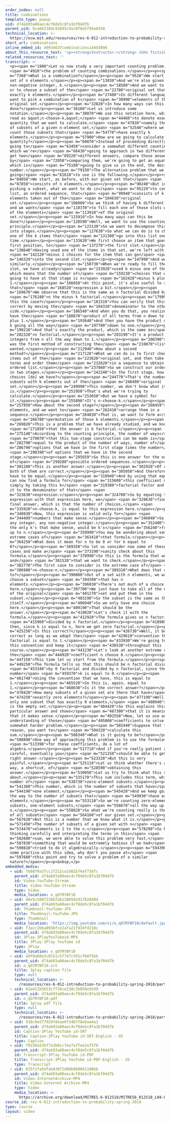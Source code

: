 ```yaml
---
order_index: null
title: Combinations
template_type: popup
uid: d74ab93a80aec4cf8de5c8fa1bf04d7b
parent_uid: 9ca6b310dc93095c9ac0f0e5f95e6930
technical_location: >-
  https://ocw.mit.edu/resources/res-6-012-introduction-to-probability-spring-2018/part-i-the-fundamentals/combinations
short_url: combinations
inline_embed_id: 49934637combinations14454896
about_this_resource_text: '<p><strong>Instructor:</strong> John Tsitsiklis</p>'
related_resources_text: ''
transcript: >-
  <p><span m="1980">Let us now study a very important counting problem,</span>
  <span m="4910">the problem of counting combinations.</span></p><p><span
  m="7360">What is a combination?</span></p><p><span m="9520">We start with a
  set of n elements.</span></p><p><span m="13830">And we're also given a
  non-negative integer, k.</span></p><p><span m="18580">And we want to construct
  or to choose a subset of the</span> <span m="22780">original set that has
  exactly k elements.</span></p><p><span m="27480">In different language, we
  want to pick a combination of k</span> <span m="30990">elements of the
  original set.</span></p><p><span m="32820">In how many ways can this be
  done?</span></p><p><span m="36160">Let us introduce some
  notation.</span></p><p><span m="38870">We use this notation here, which we
  read as &quot;n-choose-k,&quot;</span> <span m="44460">to denote exactly the
  quantity that we want to calculate,</span> <span m="47830">namely the number
  of subsets of a given n-element set,</span> <span m="52540">where we only
  count those subsets that</span> <span m="54770">have exactly k
  elements.</span></p><p><span m="57980">How are we going to calculate this
  quantity?</span></p><p><span m="60870">Instead of proceeding directly, we're
  going to</span> <span m="63450">consider a somewhat different counting problem
  which we're</span> <span m="66430">going to approach in two different ways,
  get two</span> <span m="69220">different answers, compare those answers, and
  by</span> <span m="72050">comparing them, we're going to get an equation,
  which is</span> <span m="75180">going to give us in the end, the desired
  number.</span></p><p><span m="79150">The alternative problem that we're
  going</span> <span m="81610">to use is the following.</span></p><p><span
  m="84050">We start, as before, with our given set that</span> <span
  m="87850">consists of n elements.</span></p><p><span m="90240">But instead of
  picking a subset, what we want to do is</span> <span m="95229">to construct a
  list, an ordered sequence, that</span> <span m="99940">consists of k distinct
  elements taken out of the</span> <span m="104630">original
  set.</span></p><p><span m="106060">So we think of having k different slots,
  and we want</span> <span m="110370">to fill each one of those slots with one
  of the elements</span> <span m="113910">of the original
  set.</span></p><p><span m="115910">In how many ways can this be
  done?</span></p><p><span m="120590">Well, we want to use the counting
  principle.</span></p><p><span m="123130">So we want to decompose this problem
  into stages.</span></p><p><span m="127630">So what we can do is to choose each
  one of the k items that</span> <span m="131300">go into this list one at a
  time.</span></p><p><span m="133620">We first choose an item that goes to the
  first position, to</span> <span m="137270">the first slot.</span></p><p><span
  m="138640">Having used one of the items in that set, we're left with n</span>
  <span m="142120">minus 1 choices for the item that can go</span> <span
  m="146329">into the second slot.</span></p><p><span m="147990">And we continue
  similarly.</span></p><p><span m="150730">When we're ready to fill the last
  slot, we have already</span> <span m="153920">used k minus one of the items,
  which means that the number of</span> <span m="159230">choices that we're
  going to have at that stage is n</span> <span m="162420">minus k plus
  1.</span></p><p><span m="166050">At this point, it's also useful to simplify
  that</span> <span m="168520">expression a bit.</span></p><p><span
  m="169670">We observe that this is the same as n factorial divided by</span>
  <span m="176180">n the minus k factorial.</span></p><p><span m="179990">Why is
  this the case?</span></p><p><span m="181510">You can verify that this is
  correct by moving the</span> <span m="184310">denominator to the other
  side.</span></p><p><span m="186540">And when you do that, you realize that you
  have the</span> <span m="188870">product of all terms from n down to n minus k
  plus 1.</span></p><p><span m="193640">And then you have the product of n minus
  k going all the way</span> <span m="197780">down to one.</span></p><p><span
  m="199210">And that's exactly the product, which is the same as</span> <span
  m="202320">n factorial.</span></p><p><span m="203190">It's a product of all
  integers from n all the way down to 1.</span></p><p><span m="208390">So this
  was the first method of constructing the</span> <span m="210870">list that we
  wanted.</span></p><p><span m="212940">How about a second
  method?</span></p><p><span m="217120">What we can do is to first choose k
  items out of the</span> <span m="223620">original set, and then take those k
  terms and order them</span> <span m="232620">in a sequence to obtain an
  ordered list.</span></p><p><span m="237860">So we construct our ordered list
  in two stages.</span></p><p><span m="242240">In the first stage, how many
  choices [do] we have?</span></p><p><span m="244770">That's the number of
  subsets with k elements out of the</span> <span m="248490">original
  set.</span></p><p><span m="249990">This number, we don't know what it
  is.</span></p><p><span m="251950">That's what we're trying to
  calculate.</span></p><p><span m="253650">But we have a symbol for
  it.</span></p><p><span m="255890">It's n-choose-k.</span></p><p><span
  m="257950">How about the second stage?</span></p><p><span m="260459">We have k
  elements, and we want to</span> <span m="262410">arrange them in a
  sequence.</span></p><p><span m="264830">That is, we want to form a</span>
  <span m="266780">permutation of those k elements.</span></p><p><span
  m="269020">This is a problem that we have already studied, and we know</span>
  <span m="271850">that the answer is k factorial.</span></p><p><span
  m="275140">According to the counting principle, the number of ways</span>
  <span m="279070">that this two-stage construction can be made is</span> <span
  m="282790">equal to the product of the number of ways, number of</span> <span
  m="286790">options that we have in the first stage times the number</span>
  <span m="290390">of options that we have in the second
  stage.</span></p><p><span m="295659">So this is one answer for the number
  of</span> <span m="299280">possible ordered sequences.</span></p><p><span
  m="301280">This is another answer.</span></p><p><span m="302920">Of course,
  both of them are correct.</span></p><p><span m="305050">And therefore, they
  have to be equal.</span></p><p><span m="310940">And by using that equality, we
  can now find a formula for</span> <span m="315600">this coefficient n-choose-k
  simply by taking this k</span> <span m="319380">factorial factor and sending
  it to the denominator of that</span> <span
  m="323630">expression.</span></p><p><span m="324700">So by equating this
  expression with that expression here, we</span> <span m="329630">find the
  final answer, which is that the number of choices,</span> <span
  m="335920">n-choose-k, is equal to this expression here.</span></p><p><span
  m="340830">Now, this expression is valid only for</span> <span
  m="344409">numbers that make sense.</span></p><p><span m="346040">So n can be
  any integer, any non-negative integer.</span></p><p><span m="352400">And k,
  the only k's that make sense, would be k's</span> <span m="356240">from 0, 1
  up to n.</span></p><p><span m="359990">You may be wondering about some of the
  extreme cases of</span> <span m="363410">that formula.</span></p><p><span
  m="364250">What does it mean for n to be 0 or for k equal to
  0?</span></p><p><span m="369350">So let us consider now some of these extreme
  cases and make a</span> <span m="373190">sanity check about this
  formula.</span></p><p><span m="378990">So this is the formula that we have
  and</span> <span m="381520">that we want to check.</span></p><p><span
  m="382770">The first case to consider is the extreme case of</span> <span
  m="386900">n-choose-n.</span></p><p><span m="389310">What does that correspond
  to?</span></p><p><span m="390800">Out of a set with n elements, we want to
  choose a subset</span> <span m="394390">that has n
  elements.</span></p><p><span m="396030">There's not much of a choice
  here.</span></p><p><span m="397700">We just have to take all of the elements
  of the original</span> <span m="401270">set and put them in the
  subset.</span></p><p><span m="403190">So the subset is the same as the set
  itself.</span></p><p><span m="406940">So we only have one choice
  here.</span></p><p><span m="409190">That should be the
  answer.</span></p><p><span m="410820">Let's check it with the
  formula.</span></p><p><span m="412920">The formula gives us n factorial</span>
  <span m="415960">divided by n factorial.</span></p><p><span m="418909">And
  then, since k is equal to n, here we get zero factorial.</span></p><p><span
  m="425250">Is this correct?</span></p><p><span m="426730">Well, it becomes
  correct as long as we adopt the</span> <span m="429610">convention that zero
  factorial is equal to 1.</span></p><p><span m="433930">We're going to adopt
  this convention and keep it</span> <span m="436530">throughout this
  course.</span></p><p><span m="441230">Let's look at another extreme case now,
  the</span> <span m="444920">coefficient n choose 0.</span></p><p><span
  m="447150">This time let us start from the formula.</span></p><p><span
  m="449250">The formula tells us that this should be n factorial divided</span>
  <span m="453340">by 0 factorial and divided by n factorial, since the
  number</span> <span m="459370">k is equal to 0.</span></p><p><span
  m="461740">Using the convention that we have, this is equal to
  1.</span></p><p><span m="465520">So this is, again, equal to
  1.</span></p><p><span m="468630">Is it the correct answer?</span></p><p><span
  m="470420">How many subsets of a given set are there that have</span> <span
  m="474250">exactly zero elements?</span></p><p><span m="477190">Well, there's
  only one subset that has exactly 0 elements,</span> <span m="480940">and this
  is the empty set.</span></p><p><span m="484420">So this explains this
  particular answer and shows</span> <span m="487300">that it is meaningful and
  that it makes sense.</span></p><p><span m="492550">Now, let us use our
  understanding of those</span> <span m="495860">coefficients to solve a
  somewhat harder problem.</span></p><p><span m="502440">Suppose that for some
  reason, you want to</span> <span m="504320">calculate this
  sum.</span></p><p><span m="506340">What is it going to be?</span></p><p><span
  m="508800">One way of approaching this problem is to use the formula</span>
  <span m="513390">for these coefficients, do a lot of
  algebra.</span></p><p><span m="517710">And if you're really patient and
  careful, eventually you</span> <span m="521250">should be able to get the
  right answer.</span></p><p><span m="523320">But this is very
  painful.</span></p><p><span m="525110">Let us think whether there's a clever
  way, a shortcut, of</span> <span m="528590">obtaining this
  answer.</span></p><p><span m="530050">Let us try to think what this sum is all
  about.</span></p><p><span m="535170">This sum includes this term, which is the
  number of</span> <span m="538730">zero-element subsets.</span></p><p><span
  m="541360">This number, which is the number of subsets that have</span> <span
  m="544190">one element.</span></p><p><span m="545420">And we keep going all
  the way to the number of subsets that</span> <span m="549930">have exactly n
  elements.</span></p><p><span m="553110">So we're counting zero-element
  subsets, one-element subsets,</span> <span m="556670">all the way up to
  n.</span></p><p><span m="558820">So what we're counting really is the number
  of all subsets</span> <span m="564160">of our given set.</span></p><p><span
  m="567620">But this is a number that we know what it is.</span></p><p><span
  m="571450">The number of subsets of a given set with n</span> <span
  m="574470">elements is 2 to the n.</span></p><p><span m="578290">So by
  thinking carefully and interpreting the terms in this</span> <span
  m="582680">sum, we were able to solve this problem very fast,</span> <span
  m="587830">something that would be extremely tedious if we had</span> <span
  m="590810">tried to do it algebraically.</span></p><p><span m="594390">For
  some practice with this idea, why don't you pause at</span> <span
  m="597680">this point and try to solve a problem of a similar
  nature?</span></p><p>&nbsp;</p>
embedded_media:
  - uid: fb0870a37cc1f212ca1d81b74af73dfc
    parent_uid: d74ab93a80aec4cf8de5c8fa1bf04d7b
    id: Video-YouTube-Stream
    title: Video-YouTube-Stream
    type: Video
    media_location: o_qO7RYBF10
  - uid: 46e5c500f236b7ab1288592d1f828d0d
    parent_uid: d74ab93a80aec4cf8de5c8fa1bf04d7b
    id: Thumbnail-YouTube-JPG
    title: Thumbnail-YouTube-JPG
    type: Thumbnail
    media_location: 'https://img.youtube.com/vi/o_qO7RYBF10/default.jpg'
  - uid: f3acc2bba8936fce2afa21f934fd210c
    parent_uid: d74ab93a80aec4cf8de5c8fa1bf04d7b
    id: 3Play-3PlayYouTubeid-MP4
    title: 3Play-3Play YouTube id
    type: 3Play
    media_location: o_qO7RYBF10
  - uid: e9f9a60e2c07e1c5f747c591cf68f5bb
    parent_uid: d74ab93a80aec4cf8de5c8fa1bf04d7b
    id: o_qO7RYBF10.srt
    title: 3play caption file
    type: null
    technical_location: >-
      /resources/res-6-012-introduction-to-probability-spring-2018/part-i-the-fundamentals/combinations/o_qO7RYBF10.srt
  - uid: 02a411b5653c7f16ce238c3b058e93d9
    parent_uid: d74ab93a80aec4cf8de5c8fa1bf04d7b
    id: o_qO7RYBF10.pdf
    title: 3play pdf file
    type: null
    technical_location: >-
      /resources/res-6-012-introduction-to-probability-spring-2018/part-i-the-fundamentals/combinations/o_qO7RYBF10.pdf
  - uid: 918c9e577929fdeae6f3467f8e8aa4a3
    parent_uid: d74ab93a80aec4cf8de5c8fa1bf04d7b
    id: Caption-3Play YouTube id-SRT
    title: Caption-3Play YouTube id-SRT-English - US
    type: Caption
  - uid: f9158a53bf7a1b8cc7ea7a7fee2e7570
    parent_uid: d74ab93a80aec4cf8de5c8fa1bf04d7b
    id: Transcript-3Play YouTube id-PDF
    title: Transcript-3Play YouTube id-PDF-English - US
    type: Transcript
  - uid: 015f1fa5dfab838f2d98b060091190bb
    parent_uid: d74ab93a80aec4cf8de5c8fa1bf04d7b
    id: Video-InternetArchive-MP4
    title: Video-Internet Archive-MP4
    type: Video
    media_location: >-
      https://archive.org/download/MITRES.6-012S18/MITRES6_012S18_L04-04_300k.mp4
course_id: res-6-012-introduction-to-probability-spring-2018
type: course
layout: video
---
```

